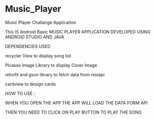 # Music_Player
Music Player Challange Application


This IS Android Basic MUSIC PLAYER APPLICATION DEVELOPED USING ANDROID STUDIO AND JAVA

DEPENDENCIES USED

recycler View to display song list

Picasso Image Library to display Cover Image


retrofit  and gson library to fetch data from restapi

cardview to  design cards

HOW TO USE :

WHEN YOU OPEN THE APP THE APP WILL LOAD THE DATA FORM API

THEN YOU NEED TO CLICK ON PLAY BUTTON TO PLAY THE SONG




